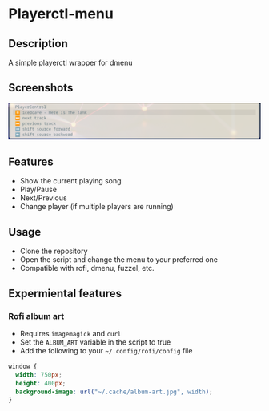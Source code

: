 # Playerctl-menu

## Description

A simple playerctl wrapper for dmenu

## Screenshots

![Alt text](example-fuzzel.png?raw=true "Example Fuzzel menu")

## Features

- Show the current playing song
- Play/Pause
- Next/Previous
- Change player (if multiple players are running)

## Usage

- Clone the repository
- Open the script and change the menu to your preferred one
- Compatible with rofi, dmenu, fuzzel, etc.

## Expermiental features

### Rofi album art

- Requires `imagemagick` and `curl`
- Set the `ALBUM_ART` variable in the script to true
- Add the following to your `~/.config/rofi/config` file

```css
window {
  width: 750px;
  height: 400px;
  background-image: url("~/.cache/album-art.jpg", width);
}
```
